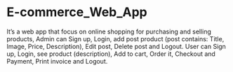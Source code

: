 # E-commerce_Web_App
It’s a web app that focus on online shopping for purchasing and selling products,  Admin can Sign up, Login, add post product (post contains: Title, Image, Price, Description), Edit post, Delete post and Logout. User can Sign up, Login, see product (description), Add to cart, Order it, Checkout and Payment, Print invoice and Logout.
